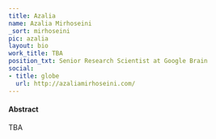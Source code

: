 ```yaml
---
title: Azalia
name: Azalia Mirhoseini
_sort: mirhoseini
pic: azalia
layout: bio
work_title: TBA
position_txt: Senior Research Scientist at Google Brain
social:
- title: globe
  url: http://azaliamirhoseini.com/
---
```


#### Abstract
TBA